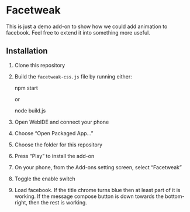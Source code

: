 # Facetweak

This is just a demo add-on to show how we could add animation to facebook.
Feel free to extend it into something more useful.

## Installation

1. Clone this repository
2. Build the <code>facetweak-css.js</code> file by running either:

   npm start

   or

   node build.js

3. Open WebIDE and connect your phone
4. Choose &ldquo;Open Packaged App&hellip;&rdquo;
5. Choose the folder for this repository
6. Press &ldquo;Play&rdquo; to install the add-on
7. On your phone, from the Add-ons setting screen, select
   &ldquo;Facetweak&rdquo;
8. Toggle the enable switch
9. Load facebook. If the title chrome turns blue then at least part of it is
   working. If the message compose button is down towards the bottom-right, then
   the rest is working.
